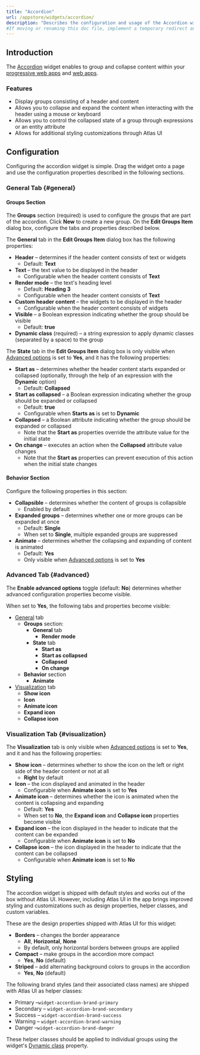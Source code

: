 ```yaml
---
title: "Accordion"
url: /appstore/widgets/accordion/
description: "Describes the configuration and usage of the Accordion widget, which is available in the Mendix Marketplace."
#If moving or renaming this doc file, implement a temporary redirect and let the respective team know they should update the URL in the product. See Mapping to Products for more details.
---
```


## Introduction

The [Accordion](https://marketplace.mendix.com/link/component/117895) widget enables to group and collapse content within your [progressive web apps](/refguide/progressive-web-app/) and [web apps](https://www.mendix.com/evaluation-guide/app-capabilities/web-apps/).

### Features

* Display groups consisting of a header and content
* Allows you to collapse and expand the content when interacting with the header using a mouse or keyboard
* Allows you to control the collapsed state of a group through expressions or an entity attribute
* Allows for additional styling customizations through Atlas UI

## Configuration

Configuring the accordion widget is simple. Drag the widget onto a page and use the configuration properties described in the following sections.

### General Tab {#general}

#### Groups Section

The **Groups** section (required) is used to configure the groups that are part of the accordion. Click **New** to create a new group. On the **Edit Groups Item** dialog box, configure the tabs and properties described below.

The **General** tab in the **Edit Groups Item** dialog box has the following properties:

* **Header** – determines if the header content consists of text or widgets
    * Default: **Text**
* **Text** – the text value to be displayed in the header
    * Configurable when the header content consists of **Text**
* **Render mode** – the text's heading level
    * Default: **Heading 3**
    * Configurable when the header content consists of **Text**
* **Custom header content** – the widgets to be displayed in the header
    * Configurable when the header content consists of widgets
* **Visible** – a Boolean expression indicating whether the group should be visible
    * Default: **true**
* **Dynamic class** (required) – a string expression to apply dynamic classes (separated by a space) to the group

The **State** tab in the **Edit Groups Item** dialog box is only visible when [Advanced options](#advanced) is set to **Yes**, and it has the following properties:

* **Start as** – determines whether the header content starts expanded or collapsed (optionally, through the help of an expression with the **Dynamic** option)
    * Default: **Collapsed**
* **Start as collapsed** – a Boolean expression indicating whether the group should be expanded or collapsed
    * Default: **true**
    * Configurable when **Starts as** is set to **Dynamic**
* **Collapsed** – a Boolean attribute indicating whether the group should be expanded or collapsed 
    * Note that the **Start as** properties override the attribute value for the initial state
* **On change** – executes an action when the **Collapsed** attribute value changes
    * Note that the **Start as** properties can prevent execution of this action when the initial state changes

#### Behavior Section

Configure the following properties in this section:

* **Collapsible** – determines whether the content of groups is collapsible
    * Enabled by default
* **Expanded groups** – determines whether one or more groups can be expanded at once
    * Default: **Single**
    * When set to **Single**, multiple expanded groups are suppressed
* **Animate** – determines whether the collapsing and expanding of content is animated
    * Default: **Yes**
    * Only visible when [Advanced options](#advanced) is set to **Yes**

### Advanced Tab {#advanced}

The **Enable advanced options** toggle (default: **No**) determines whether advanced configuration properties become visible. 

When set to **Yes**, the following tabs and properties become visible:

* [General](#general) tab 
    * **Groups** section:
        * **General** tab
            * **Render mode**
        * **State** tab 
            * **Start as**
            * **Start as collapsed**
            * **Collapsed**
            * **On change**
    * **Behavior** section
        * **Animate**
* [Visualization](#visualization) tab
    * **Show icon**
    * **Icon** 
    * **Animate icon**
    * **Expand icon**
    * **Collapse icon**

### Visualization Tab {#visualization}

The **Visualization** tab is only visible when [Advanced options](#advanced) is set to **Yes**, and it and has the following properties:

* **Show icon** – determines whether to show the icon on the left or right side of the header content or not at all
    * **Right** by default
* **Icon** – the icon displayed and animated in the header
    * Configurable when **Animate icon** is set to **Yes** 
* **Animate icon** – determines whether the icon is animated when the content is collapsing and expanding
    * Default: **Yes**
    * When set to **No**, the **Expand icon** and **Collapse icon** properties become visible
* **Expand icon** – the icon displayed in the header to indicate that the content can be expanded
    * Configurable when **Animate icon** is set to **No**
* **Collapse icon** – the icon displayed in the header to indicate that the content can be collapsed
    * Configurable when **Animate icon** is set to **No**

## Styling

The accordion widget is shipped with default styles and works out of the box without Atlas UI. However, including Atlas UI in the app brings improved styling and customizations such as design properties, helper classes, and custom variables.

These are the design properties shipped with Atlas UI for this widget:

* **Borders** – changes the border appearance 
    * **All**, **Horizontal**, **None**
    * By default, only horizontal borders between groups are applied
* **Compact** – make groups in the accordion more compact
    * **Yes**, **No** (default)
* **Striped** – add alternating background colors to groups in the accordion
    * **Yes**, **No** (default)

The following brand styles (and their associated class names) are shipped with Atlas UI as helper classes:

* Primary –`widget-accordion-brand-primary`
* Secondary – `widget-accordion-brand-secondary`
* Success – `widget-accordion-brand-success`
* Warning – `widget-accordion-brand-warning`
* Danger –`widget-accordion-brand-danger`

These helper classes should be applied to individual groups using the widget's [Dynamic class](#general) property.
